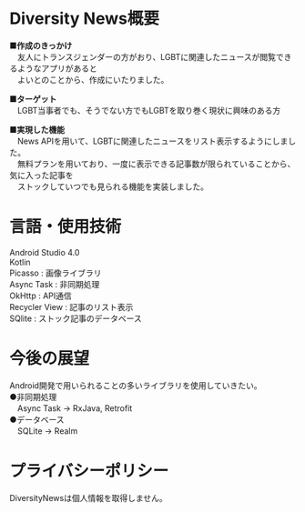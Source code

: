 # Diversity News概要
**■作成のきっかけ**  
　友人にトランスジェンダーの方がおり、LGBTに関連したニュースが閲覧できるようなアプリがあると  
　よいとのことから、作成にいたりました。

**■ターゲット**  
　LGBT当事者でも、そうでない方でもLGBTを取り巻く現状に興味のある方

**■実現した機能**  
　News APIを用いて、LGBTに関連したニュースをリスト表示するようにしました。  
　無料プランを用いており、一度に表示できる記事数が限られていることから、気に入った記事を  
　ストックしていつでも見られる機能を実装しました。
  
# 言語・使用技術  
Android Studio 4.0  
Kotlin  
Picasso : 画像ライブラリ  
Async Task : 非同期処理  
OkHttp : API通信  
Recycler View : 記事のリスト表示  
SQlite : ストック記事のデータベース  
  
# 今後の展望  
Android開発で用いられることの多いライブラリを使用していきたい。  
●非同期処理  
　Async Task -> RxJava, Retrofit   
●データベース  
　SQLite -> Realm  
 
# プライバシーポリシー  
DiversityNewsは個人情報を取得しません。  

